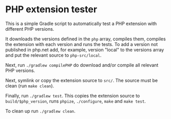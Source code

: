 # PHP extension tester

This is a simple Gradle script to automatically test a PHP extension with different PHP versions.

It downloads the versions defined in the `php` array, compiles them, compiles the extension with each version and runs the tests. To add a version not published in php.net add, for example, version "local" to the versions array and put the relevant source to `php-src/local`.

Next, run `./gradlew compilePHP` do download and/or compile all relevant PHP versions.

Next, symlink or copy the extension source to `src/`. The source must be clean (run `make clean`).

Finally, run `./gradlew test`. This copies the extension source to `build/$php_version`, runs `phpize`, `./configure`, `make` and `make test`.

To clean up run `./gradlew clean`.